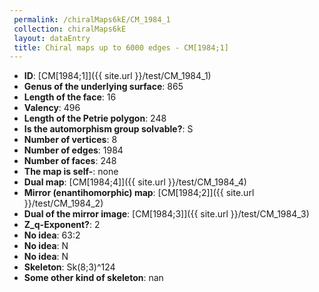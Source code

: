 ```yaml
--- 
 permalink: /chiralMaps6kE/CM_1984_1 
 collection: chiralMaps6kE
 layout: dataEntry
 title: Chiral maps up to 6000 edges - CM[1984;1]
---
```


- **ID**: [CM[1984;1]]({{ site.url }}/test/CM_1984_1)
- **Genus of the underlying surface**: 865
- **Length of the face**: 16
- **Valency**: 496
- **Length of the Petrie polygon**: 248
- **Is the automorphism group solvable?**: S
- **Number of vertices**: 8
- **Number of edges**: 1984
- **Number of faces**: 248
- **The map is self-**: none
- **Dual map**: [CM[1984;4]]({{ site.url }}/test/CM_1984_4)
- **Mirror (enantihomorphic) map**: [CM[1984;2]]({{ site.url }}/test/CM_1984_2)
- **Dual of the mirror image**: [CM[1984;3]]({{ site.url }}/test/CM_1984_3)
- **Z_q-Exponent?**: 2
- **No idea**:  63:2
- **No idea**: N
- **No idea**: N
- **Skeleton**: Sk(8;3)^124
- **Some other kind of skeleton**: nan
